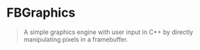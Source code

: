 # FBGraphics

> A simple graphics engine with user input in C++ by directly manipulating pixels in a framebuffer.
